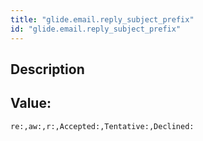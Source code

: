 ```yaml
---
title: "glide.email.reply_subject_prefix"
id: "glide.email.reply_subject_prefix"
---
```

## Description



## Value: 
```
re:,aw:,r:,Accepted:,Tentative:,Declined:
```